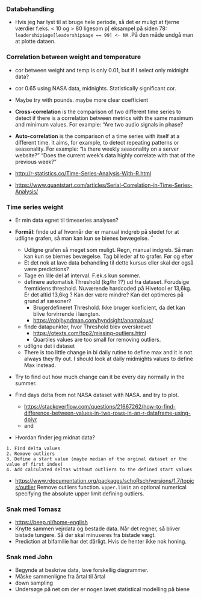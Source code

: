 ### Databehandling

- Hvis jeg har lyst til at bruge hele periode, så det er muligt at fjerne værdier f.eks. < 10 og > 80 ligesom p[ eksampel på siden 78: `leadership$age[leadership$age == 99] <- NA`  .På den måde undgå man at plotte dataen. 



### Correlation between weight and temperature

- cor between weight and temp is only 0.01, but if I select only midnight data?

- cor 0.65 using NASA data, midnights. Statistically significant cor.  
- Maybe try with pounds. maybe more clear coefficient

- **Cross-correlation** is the comparison of two different time series to detect if there is a correlation between metrics with the same maximum and minimum values. For example: “Are two audio signals in phase?

- **Auto-correlation** is the comparison of a time series with itself at a different time. It aims, for example, to detect repeating patterns or seasonality. For example: “Is there weekly seasonality on a server website?” “Does the current week’s data highly correlate with that of the previous week?”
- http://r-statistics.co/Time-Series-Analysis-With-R.html
- https://www.quantstart.com/articles/Serial-Correlation-in-Time-Series-Analysis/

### Time series weight

- Er min data egnet til timeseries analysen?
- **Formål**: finde ud af hvornår der er manual indgreb på stedet for at udligne grafen, så man kan kun se bienes bevægelse. ̈́
  - Udligne grafen så meget som muligt. Regn, manual indgreb. Så man kan kun se biernes bevægelse. Tag billeder af to grafer. Før og efter
  - Et det nok at lave data behandling til dette kursus eller skal der også være predictions? 
  - Tage en lille del af interval. F.ek.s kun sommer. 
  - definere automatisk Threshold (kg/hr ??) ud fra dataset. Forudsige fremtidens threshold. Nuværende hardcoded på Hivetool er 13,6kg. Er det altid 13,6kg ? Kan der være mindre? Kan det optimeres på grund af sæsoner? 
    - Brugerdefineret Threshold. Ikke bruger koeficient, da det kan blive forvirrende i længten. 
    - https://robjhyndman.com/hyndsight/anomalous/
  - finde datapunkter, hvor Threshold blev overskrevet
    - https://otexts.com/fpp2/missing-outliers.html
    - Quartiles values are too small for removing outliers. 
  - udligne det i dataset
  - There is too little change in bi daily rutine to define max and it is not always they fly out. I should look at daily midmights values to define Max instead. 
- Try to find out how much change can it be every day normally in the summer. 
- Find days delta from not NASA dataset with NASA. and try to plot. 

  - https://stackoverflow.com/questions/21667262/how-to-find-difference-between-values-in-two-rows-in-an-r-dataframe-using-dplyr
  - and 
- Hvordan finder jeg midnat data?



```
1. Find delta values
2. Remove outliers
3. Define a start value (maybe median of the orginal dataset or the value of first index)
4. Add calculated deltas without outliers to the defined start values
```

- https://www.rdocumentation.org/packages/schoRsch/versions/1.7/topics/outlier Remove outliers function. `upper.limit` an optional numerical specifying the absolute upper limit defining outliers. 



### Snak med Tomasz

- https://beep.nl/home-english
- Knytte sammen vejrdata og bestade data. Når det regner, så bliver bistade tungere. Så der skal minuseres fra bistade vægt. 
- Prediction at bifamilie har det dårligt. Hvis de henter ikke nok honing. 

### Snak med John

- Begynde at beskrive data, lave forskellig diagrammer. 
- Måske sammenligne fra årtal til årtal
- down sampling
- Undersøge på net om der er nogen lavet statistical modelling på biene



